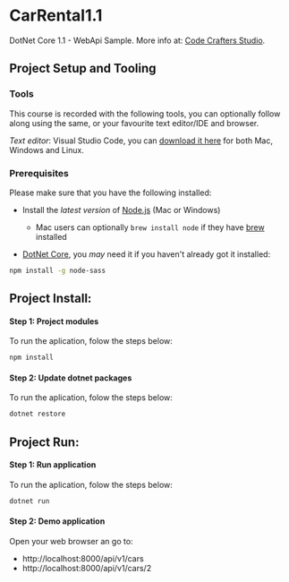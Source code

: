 # CarRental1.1
DotNet Core 1.1 - WebApi Sample. More info at: [Code Crafters Studio].

## Project Setup and Tooling

### Tools

This course is recorded with the following tools, you can optionally follow along using the same, or your favourite text editor/IDE and browser.

*Text editor*: Visual Studio Code, you can [download it here](http://code.visualstudio.com) for both Mac, Windows and Linux.

### Prerequisites

Please make sure that you have the following installed:

* Install the _latest version_ of [Node.js](http://nodejs.org) (Mac or Windows)
  * Mac users can optionally `brew install node` if they have [brew](http://brew.sh) installed

* [DotNet Core], you _may_ need it if you haven't already got it installed:

```bash
npm install -g node-sass
```
## Project Install:

#### Step 1: Project modules
To run the aplication, folow the steps below:
```bash
npm install
```
#### Step 2: Update dotnet packages
To run the aplication, folow the steps below:
```bash
dotnet restore
```
## Project Run:
#### Step 1: Run application
To run the aplication, folow the steps below:
```bash
dotnet run
```
#### Step 2: Demo application
Open your web browser an go to: 
- http://localhost:8000/api/v1/cars
- http://localhost:8000/api/v1/cars/2

[Code Crafters Studio]: <https://www.codecraftersstudio.com/desarrollo-web-con-net-core-1-1-webapi-entity-framework-y-mucho-mas-parte-2/>

[DotNet Core]: <https://www.microsoft.com/net/>
